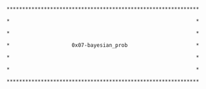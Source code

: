 








                                                                          **************************************************************
                                                                          *                                                            *
                                                                          *                                                            *
                                                                          *                    0x07-bayesian_prob                      *
                                                                          *                                                            *
                                                                          *                                                            *
                                                                          **************************************************************
